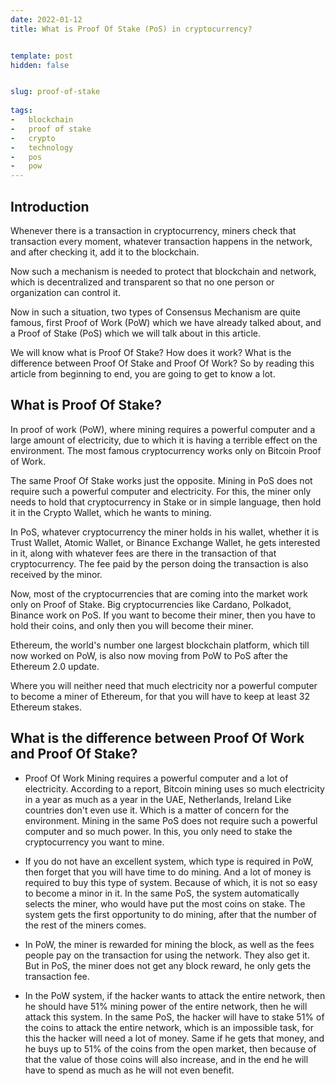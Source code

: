```yaml
---
date: 2022-01-12
title: What is Proof Of Stake (PoS) in cryptocurrency?


template: post
hidden: false


slug: proof-of-stake
  
tags:
-   blockchain
-   proof of stake
-   crypto
-   technology
-   pos
-   pow
---
```

<!-- more -->


<!-- more -->



## Introduction

Whenever there is a transaction in cryptocurrency, miners check that transaction every moment, whatever transaction happens in the network, and after checking it, add it to the blockchain.

Now such a mechanism is needed to protect that blockchain and network, which is decentralized and transparent so that no one person or organization can control it.

Now in such a situation, two types of Consensus Mechanism are quite famous, first Proof of Work (PoW) which we have already talked about, and a Proof of Stake (PoS) which we will talk about in this article.

We will know what is Proof Of Stake? How does it work? What is the difference between Proof Of Stake and Proof Of Work? So by reading this article from beginning to end, you are going to get to know a lot.

## What is Proof Of Stake?

In proof of work (PoW), where mining requires a powerful computer and a large amount of electricity, due to which it is having a terrible effect on the environment. The most famous cryptocurrency works only on Bitcoin Proof of Work.

The same Proof Of Stake works just the opposite. Mining in PoS does not require such a powerful computer and electricity. For this, the miner only needs to hold that cryptocurrency in Stake or in simple language, then hold it in the Crypto Wallet, which he wants to mining.

In PoS, whatever cryptocurrency the miner holds in his wallet, whether it is Trust Wallet, Atomic Wallet, or Binance Exchange Wallet, he gets interested in it, along with whatever fees are there in the transaction of that cryptocurrency. The fee paid by the person doing the transaction is also received by the minor.

Now, most of the cryptocurrencies that are coming into the market work only on Proof of Stake. Big cryptocurrencies like Cardano, Polkadot, Binance work on PoS. If you want to become their miner, then you have to hold their coins, and only then you will become their miner.

Ethereum, the world's number one largest blockchain platform, which till now worked on PoW, is also now moving from PoW to PoS after the Ethereum 2.0 update.

Where you will neither need that much electricity nor a powerful computer to become a miner of Ethereum, for that you will have to keep at least 32 Ethereum stakes.

## What is the difference between Proof Of Work and Proof Of Stake?

- Proof Of Work Mining requires a powerful computer and a lot of electricity. According to a report, Bitcoin mining uses so much electricity in a year as much as a year in the UAE, Netherlands, Ireland Like countries don't even use it. Which is a matter of concern for the environment.
Mining in the same PoS does not require such a powerful computer and so much power. In this, you only need to stake the cryptocurrency you want to mine.

- If you do not have an excellent system, which type is required in PoW, then forget that you will have time to do mining. And a lot of money is required to buy this type of system. Because of which, it is not so easy to become a minor in it.
In the same PoS, the system automatically selects the miner, who would have put the most coins on stake. The system gets the first opportunity to do mining, after that the number of the rest of the miners comes.

- In PoW, the miner is rewarded for mining the block, as well as the fees people pay on the transaction for using the network. They also get it.
But in PoS, the miner does not get any block reward, he only gets the transaction fee.

- In the PoW system, if the hacker wants to attack the entire network, then he should have 51% mining power of the entire network, then he will attack this system.
In the same PoS, the hacker will have to stake 51% of the coins to attack the entire network, which is an impossible task, for this the hacker will need a lot of money.
Same if he gets that money, and he buys up to 51% of the coins from the open market, then because of that the value of those coins will also increase, and in the end he will have to spend as much as he will not even benefit.